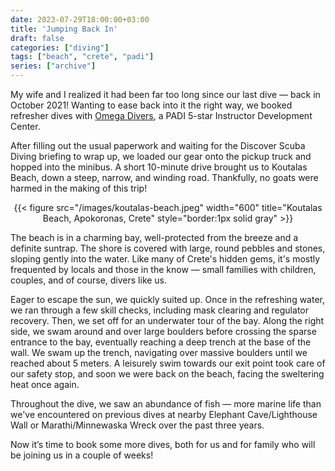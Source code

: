 ```yaml
---
date: 2023-07-29T18:00:00+03:00
title: 'Jumping Back In'
draft: false
categories: ["diving"]
tags: ["beach", "crete", "padi"]
series: ["archive"]
---
```


My wife and I realized it had been far too long since our last dive — back in October 2021! Wanting to ease back into it the right way, we booked refresher dives with [Omega Divers][1], a PADI 5-star Instructor Development Center.

After filling out the usual paperwork and waiting for the Discover Scuba Diving briefing to wrap up, we loaded our gear onto the pickup truck and hopped into the minibus. A short 10-minute drive brought us to Koutalas Beach, down a steep, narrow, and winding road. Thankfully, no goats were harmed in the making of this trip!

<center>{{< figure src="/images/koutalas-beach.jpeg" width="600" title="Koutalas Beach, Apokoronas, Crete" style="border:1px solid gray" >}}</center>

The beach is in a charming bay, well-protected from the breeze and a definite suntrap. The shore is covered with large, round pebbles and stones, sloping gently into the water. Like many of Crete's hidden gems, it's mostly frequented by locals and those in the know — small families with children, couples, and of course, divers like us.

Eager to escape the sun, we quickly suited up. Once in the refreshing water, we ran through a few skill checks, including mask clearing and regulator recovery. Then, we set off for an underwater tour of the bay. Along the right side, we swam around and over large boulders before crossing the sparse entrance to the bay, eventually reaching a deep trench at the base of the wall. We swam up the trench, navigating over massive boulders until we reached about 5 meters. A leisurely swim towards our exit point took care of our safety stop, and soon we were back on the beach, facing the sweltering heat once again.

Throughout the dive, we saw an abundance of fish — more marine life than we've encountered on previous dives at nearby Elephant Cave/Lighthouse Wall or Marathi/Minnewaska Wreck over the past three years.

Now it’s time to book some more dives, both for us and for family who will be joining us in a couple of weeks!

[1]: https://www.omegadivers.com